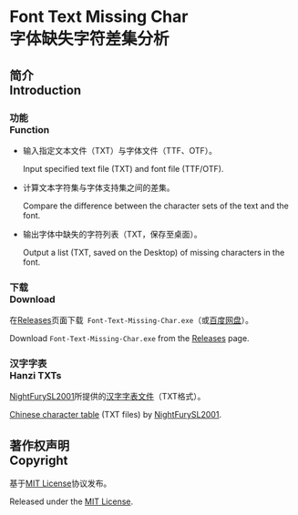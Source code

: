 # Font Text Missing Char<br>字体缺失字符差集分析

## 简介<br>Introduction

### 功能<br>Function

- 输入指定文本文件（TXT）与字体文件（TTF、OTF）。

  Input specified text file (TXT) and font file (TTF/OTF).

- 计算文本字符集与字体支持集之间的差集。

  Compare the difference between the character sets of the text and the font.

- 输出字体中缺失的字符列表（TXT，保存至桌面）。

  Output a list (TXT, saved on the Desktop) of missing characters in the font.

### 下载<br>Download

在[Releases](https://github.com/Fisher4124/Font-Text-Missing-Char/releases)页面下载` Font-Text-Missing-Char.exe`（或[百度网盘](https://pan.baidu.com/s/1Vcq8a1KP7nb8ddWgzD4QPQ)）。

Download `Font-Text-Missing-Char.exe` from the [Releases](https://github.com/Fisher4124/Font-Text-Missing-Char/releases) page.

### 汉字字表<br>Hanzi TXTs

[NightFurySL2001](https://github.com/NightFurySL2001)所提供的[汉字字表文件](https://github.com/NightFurySL2001/CJK-character-count?tab=readme-ov-file#currently-supported-encoding-standardstandardization-list-支援的编码标准汉字表)（TXT格式）。

[Chinese character table](https://github.com/NightFurySL2001/CJK-character-count?tab=readme-ov-file#currently-supported-encoding-standardstandardization-list-支援的编码标准汉字表) (TXT files) by [NightFurySL2001](https://github.com/NightFurySL2001).



## 著作权声明<br>Copyright

基于[MIT License](https://opensource.org/license/MIT)协议发布。

Released under the [MIT License](https://opensource.org/license/MIT).
